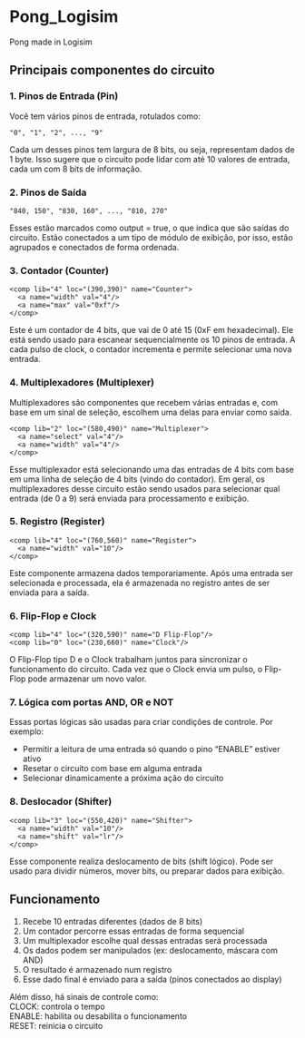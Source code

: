 # Pong_Logisim
Pong made in Logisim

## Principais componentes do circuito
### 1. Pinos de Entrada (Pin)
Você tem vários pinos de entrada, rotulados como:
```Fix
"0", "1", "2", ..., "9"
```
Cada um desses pinos tem largura de 8 bits, ou seja, representam dados de 1 byte. Isso sugere que o circuito pode lidar com até 10 valores de entrada, cada um com 8 bits de informação.

### 2. Pinos de Saída
```Fix
"840, 150", "830, 160", ..., "810, 270"
```
Esses estão marcados como output = true, o que indica que são saídas do circuito. Estão conectados a um tipo de módulo de exibição, por isso, estão agrupados e conectados de forma ordenada.

### 3. Contador (Counter)
```Fix 
<comp lib="4" loc="(390,390)" name="Counter">
  <a name="width" val="4"/>
  <a name="max" val="0xf"/>
</comp>
```
Este é um contador de 4 bits, que vai de 0 até 15 (0xF em hexadecimal). Ele está sendo usado para escanear sequencialmente os 10 pinos de entrada. A cada pulso de clock, o contador incrementa e permite selecionar uma nova entrada.

### 4. Multiplexadores (Multiplexer)
Multiplexadores são componentes que recebem várias entradas e, com base em um sinal de seleção, escolhem uma delas para enviar como saída.
```Fix
<comp lib="2" loc="(580,490)" name="Multiplexer">
  <a name="select" val="4"/>
  <a name="width" val="4"/>
</comp>
```
Esse multiplexador está selecionando uma das entradas de 4 bits com base em uma linha de seleção de 4 bits (vindo do contador).
Em geral, os multiplexadores desse circuito estão sendo usados para selecionar qual entrada (de 0 a 9) será enviada para processamento e exibição.

### 5. Registro (Register)
```Fix
<comp lib="4" loc="(760,560)" name="Register">
  <a name="width" val="10"/>
</comp>
```
Este componente armazena dados temporariamente. Após uma entrada ser selecionada e processada, ela é armazenada no registro antes de ser enviada para a saída.

### 6. Flip-Flop e Clock
```Fix
<comp lib="4" loc="(320,590)" name="D Flip-Flop"/>
<comp lib="0" loc="(230,660)" name="Clock"/>
```
O Flip-Flop tipo D e o Clock trabalham juntos para sincronizar o funcionamento do circuito. Cada vez que o Clock envia um pulso, o Flip-Flop pode armazenar um novo valor.

### 7. Lógica com portas AND, OR e NOT
Essas portas lógicas são usadas para criar condições de controle. Por exemplo:

* Permitir a leitura de uma entrada só quando o pino “ENABLE” estiver ativo
* Resetar o circuito com base em alguma entrada
* Selecionar dinamicamente a próxima ação do circuito

### 8. Deslocador (Shifter)
```Fix
<comp lib="3" loc="(550,420)" name="Shifter">
  <a name="width" val="10"/>
  <a name="shift" val="lr"/>
</comp>
```
Esse componente realiza deslocamento de bits (shift lógico). Pode ser usado para dividir números, mover bits, ou preparar dados para exibição.

## Funcionamento
1. Recebe 10 entradas diferentes (dados de 8 bits)
2. Um contador percorre essas entradas de forma sequencial
3. Um multiplexador escolhe qual dessas entradas será processada
4. Os dados podem ser manipulados (ex: deslocamento, máscara com AND)
5. O resultado é armazenado num registro
6. Esse dado final é enviado para a saída (pinos conectados ao display)

Além disso, há sinais de controle como:<br>
CLOCK: controla o tempo <br>
ENABLE: habilita ou desabilita o funcionamento <br>
RESET: reinicia o circuito <br>

